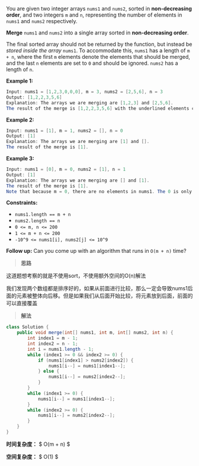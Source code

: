 You are given two integer arrays `nums1` and `nums2`, sorted in **non-decreasing order**, and two integers `m` and `n`, representing the number of elements in `nums1` and `nums2` respectively.

**Merge** `nums1` and `nums2` into a single array sorted in **non-decreasing order**.

The final sorted array should not be returned by the function, but instead be *stored inside the array* `nums1`. To accommodate this, `nums1` has a length of `m + n`, where the first `m` elements denote the elements that should be merged, and the last `n` elements are set to `0` and should be ignored. `nums2` has a length of `n`.

 

**Example 1:**

```java
Input: nums1 = [1,2,3,0,0,0], m = 3, nums2 = [2,5,6], n = 3
Output: [1,2,2,3,5,6]
Explanation: The arrays we are merging are [1,2,3] and [2,5,6].
The result of the merge is [1,2,2,3,5,6] with the underlined elements coming from nums1.
```

**Example 2:**

```java
Input: nums1 = [1], m = 1, nums2 = [], n = 0
Output: [1]
Explanation: The arrays we are merging are [1] and [].
The result of the merge is [1].
```

**Example 3:**

```java
Input: nums1 = [0], m = 0, nums2 = [1], n = 1
Output: [1]
Explanation: The arrays we are merging are [] and [1].
The result of the merge is [1].
Note that because m = 0, there are no elements in nums1. The 0 is only there to ensure the merge result can fit in nums1.
```

 

**Constraints:**

- `nums1.length == m + n`
- `nums2.length == n`
- `0 <= m, n <= 200`
- `1 <= m + n <= 200`
- `-10^9 <= nums1[i], nums2[j] <= 10^9`

 

**Follow up:** Can you come up with an algorithm that runs in `O(m + n)` time?



> **思路**

这道题想考察的就是不使用sort，不使用额外空间的O(n)解法

我们发现两个数组都是排序好的，如果从前面进行比较，那么一定会导致nums1后面的元素被整体向后移。但是如果我们从后面开始比较，将元素放到后面，前面的可以直接覆盖



> **解法**

```java
class Solution {
    public void merge(int[] nums1, int m, int[] nums2, int n) {
        int index1 = m - 1;
        int index2 = n - 1;
        int i = nums1.length - 1;
        while (index1 >= 0 && index2 >= 0) {
            if (nums1[index1] > nums2[index2]) {
                nums1[i--] = nums1[index1--];
            } else {
                nums1[i--] = nums2[index2--];
            }
        }
        while (index1 >= 0) {
            nums1[i--] = nums1[index1--];
        }
        while (index2 >= 0) {
            nums1[i--] = nums2[index2--];
        }
    }
}
```

**时间复杂度：** $ O(m + n) $

**空间复杂度：** $ O(1) $